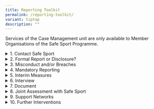```yaml
---
title: Reporting Toolkit
permalink: /reporting-toolkit/
variant: tiptap
description: ""
---
```

<p>Services of the Case Management unit are only available to Member Organisations
of the Safe Sport Programme.</p>
<div data-type="detailGroup" class="isomer-accordion isomer-accordion-white">
<details class="isomer-details">
<summary>1. Contact Safe Sport</summary>
<div data-type="detailsContent" class="isomer-details-content">
<p>Our Case Manager is here to help.</p>
<p></p>
<p>Always inform Safe Sport when you have received a report of concern. We
will advise if the case should be handled by you, Safe Sport, or jointly
handled.</p>
</div>
</details>
<details class="isomer-details">
<summary>2. Formal Report or Disclosure?</summary>
<div data-type="detailsContent" class="isomer-details-content">
<p>Establish what type of report the affected person is making.</p>
<p></p>
<p>Formal Reports will trigger an investigation, where Respondents and witnesses
will be contacted and made known of the investigation.</p>
<p></p>
<p>Disclosures will not trigger investigations, but will be logged in the
Safe Sport case database.</p>
<p></p>
<p>Affected persons can choose to change the type of reporting at any point.</p>
</div>
</details>
<details class="isomer-details">
<summary>3. Misconduct and/or Breaches</summary>
<div data-type="detailsContent" class="isomer-details-content">
<p>What type(s) of Safe Sport misconduct have been reported?</p>
<p></p>
<p>Where might there have been breaches of your organisations Safe Sport
policies?</p>
<p></p>
<p>What other code of conduct (e.g., NROC) breaches may have taken place?</p>
</div>
</details>
<details class="isomer-details">
<summary>4. Mandatory Reporting</summary>
<div data-type="detailsContent" class="isomer-details-content">
<p>As per Section 424 of the CPC: If you know of the commission or intention
to commit a crime, you must report it to the Singapore Police Force.</p>
</div>
</details>
<details class="isomer-details">
<summary>5. Interim Measures</summary>
<div data-type="detailsContent" class="isomer-details-content">
<p>Has the report highlighted any immediate risks to the affected person
or others?</p>
<p></p>
<p>What could help mitigate risks? Consider temporary measures like separation
or suspension while investigations are ongoing.</p>
</div>
</details>
<details class="isomer-details">
<summary>6. Interview</summary>
<div data-type="detailsContent" class="isomer-details-content">
<p>Put your new information gathering skills to the test and speak with the
affected person to find out more about what has happened.</p>
<p></p>
<p>If they have elected to proceed with a formal report, interview the respondent
and witnesses if necessary.</p>
</div>
</details>
<details class="isomer-details">
<summary>7. Document</summary>
<div data-type="detailsContent" class="isomer-details-content">
<p>Complete the Preliminary Assessment Form and share a copy with Safe Sport.
Include statements, conversation notes and any other types of communications,
photos/videos/screenshots if any.</p>
<p></p>
<p>Store these securely and always share passwords to password-protected
documents separately.</p>
</div>
</details>
<details class="isomer-details">
<summary>8. Joint Assessment with Safe Sport</summary>
<div data-type="detailsContent" class="isomer-details-content">
<p>Reconvene with the Case Manager and categorise misconduct (A/B/C) based
on severity scale.</p>
</div>
</details>
<details class="isomer-details">
<summary>9. Support Networks</summary>
<div data-type="detailsContent" class="isomer-details-content">
<p>Being part of an investigation can be stressful and traumatising. The
Safe Sport Support Network is available to anyone involved in a investigation.
Alternatively, refer to this list of helplines.</p>
</div>
</details>
<details class="isomer-details">
<summary>10. Further Interventions</summary>
<div data-type="detailsContent" class="isomer-details-content">
<p>Consider other steps to protect your community, such as terminations or
disciplinary measures. Has the incident highlighted a need for policy review
or training and education intervention?</p>
</div>
</details>
</div>
<p></p>